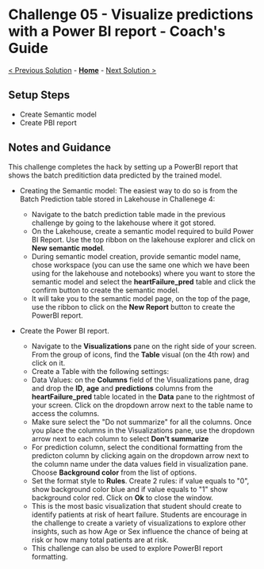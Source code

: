 # Challenge 05 - Visualize predictions with a Power BI report - Coach's Guide 

[< Previous Solution](./Solution-04.md) - **[Home](./README.md)** - [Next Solution >](./Solution-06.md)

## Setup Steps

- Create Semantic model
-  Create PBI report


## Notes and Guidance
This challenge completes the hack by setting up a PowerBI report that shows the batch preditiction data predicted by the trained model.

- Creating the Semantic model: The easiest way to do so is from the Batch Prediction table stored in Lakehouse in Challenege 4:

  - Navigate to the batch prediction table made in the previous challenge by going to the lakehouse where it got stored.
  - On the Lakehouse, create a semantic model required to build Power BI Report. Use the top ribbon on the lakehouse explorer and click on **New semantic model**.
  - During semantic model creation, provide semantic model name, chose workspace (you can use the same one which we have been using for the lakehouse and notebooks) where you want to store the semantic model and select the **heartFailure_pred** table and click the confirm button to create the semantic model.
  - It will take you to the semantic model page, on the top of the page, use the ribbon to click on the **New Report** button to create the PowerBI report.
    
 
- Create the Power BI report.
  -  Navigate to the **Visualizations** pane on the right side of your screen. From the group of icons, find the **Table** visual (on the 4th row) and click on it. 
  -  Create a Table with the following settings:
    - Data Values: on the **Columns** field of the Visualizations pane, drag and drop the **ID**, **age** and **predictions**  columns from the **heartFailure_pred** table located in the **Data** pane to the rightmost of your screen. Click on the dropdown arrow next to the table name to access the columns.
    - Make sure select the "Do not summarize" for all the columns. Once you place the columns in the Visualizations pane, use the dropdown arrow next to each column to select **Don't summarize**
    - For prediction column, select the conditional formatting from the predicton column by clicking again on the dropdown arrow next to the column name under the data values field in visualization pane. Choose **Background color** from the list of options.
    - Set the format style to **Rules**. Create 2 rules: if value equals to "0", show background color blue and if value equals to "1" show background color red. Click on **Ok** to close the window.
  - This is the most basic visualization that student should create to identify patients at risk of heart failure. Students are encourage in the challenge to create a variety of visualizations to explore other insights, such as how Age or Sex influence the chance of being at risk or how many total patients are at risk.
  - This challenge can also be used to explore PowerBI report formatting.

